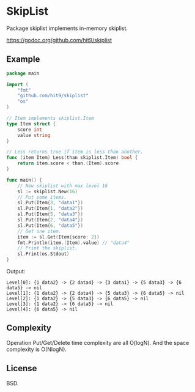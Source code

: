 SkipList
========

Package skiplist implements in-memory skiplist.

https://godoc.org/github.com/hit9/skiplist

Example
-------

```go
package main

import (
	"fmt"
	"github.com/hit9/skiplist"
	"os"
)

// Item implements skiplist.Item
type Item struct {
	score int
	value string
}

// Less returns true if item is less than another.
func (item Item) Less(than skiplist.Item) bool {
	return item.score < than.(Item).score
}

func main() {
	// New skiplist with max level 16
	sl := skiplist.New(16)
	// Put some items.
	sl.Put(Item{3, "data1"})
	sl.Put(Item{1, "data2"})
	sl.Put(Item{5, "data3"})
	sl.Put(Item{2, "data4"})
	sl.Put(Item{6, "data5"})
	// Get one item.
	item := sl.Get(Item{score: 2})
	fmt.Println(item.(Item).value) // "data4"
	// Print the skiplist.
	sl.Print(os.Stdout)
}
```

Output:

```
Level[0]: {1 data2} -> {2 data4} -> {3 data1} -> {5 data3} -> {6 data5} -> nil
Level[1]: {1 data2} -> {2 data4} -> {5 data3} -> {6 data5} -> nil
Level[2]: {1 data2} -> {5 data3} -> {6 data5} -> nil
Level[3]: {1 data2} -> {6 data5} -> nil
Level[4]: {6 data5} -> nil
```

Complexity
----------

Operation Put/Get/Delete time complexity are all O(logN). And the space
complexity is O(NlogN).

License
-------

BSD.
